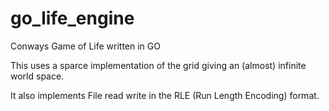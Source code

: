 # go_life_engine

Conways Game of Life written in GO

This uses a sparce implementation of the grid giving an (almost) infinite world space.

It also implements File read write in the RLE (Run Length Encoding) format.
